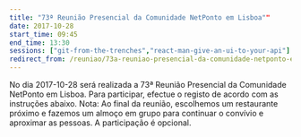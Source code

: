 ```yaml
---
title: "73ª Reunião Presencial da Comunidade NetPonto em Lisboa""
date: 2017-10-28
start_time: 09:45
end_time: 13:30
sessions: ["git-from-the-trenches","react-man-give-an-ui-to-your-api"]
redirect_from: /reuniao/73a-reuniao-presencial-da-comunidade-netponto-em-lisboa/
---
```

No dia 2017-10-28 será realizada a 73ª Reunião Presencial da Comunidade NetPonto em Lisboa. Para participar, efectue o registo de acordo com as instruções abaixo.
Nota: Ao final da reunião, escolhemos um restaurante próximo e fazemos um almoço em grupo para continuar o convívio e aproximar as pessoas. A participação é opcional.